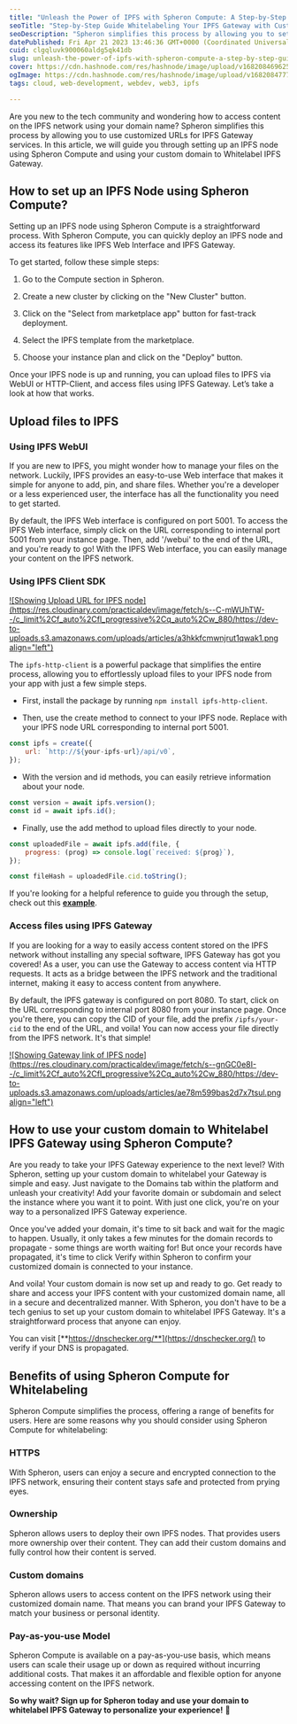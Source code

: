 ```yaml
---
title: "Unleash the Power of IPFS with Spheron Compute: A Step-by-Step Guide to Whitelabeling Your Own IPFS Gateway with Custom Domains"
seoTitle: "Step-by-Step Guide Whitelabeling Your IPFS Gateway with Custom Domain"
seoDescription: "Spheron simplifies this process by allowing you to set up your IPFS node using Spheron Compute and whitelabel the gateway using your custom domain."
datePublished: Fri Apr 21 2023 13:46:36 GMT+0000 (Coordinated Universal Time)
cuid: clgqluvk900060aldg5qk41db
slug: unleash-the-power-of-ipfs-with-spheron-compute-a-step-by-step-guide-to-whitelabeling-your-own-ipfs-gateway-with-custom-domains
cover: https://cdn.hashnode.com/res/hashnode/image/upload/v1682084696250/9235e1e6-3787-41a3-98cb-be704a25f3e7.png
ogImage: https://cdn.hashnode.com/res/hashnode/image/upload/v1682084777678/7b837020-3136-43ad-9adf-21f790bcdfca.png
tags: cloud, web-development, webdev, web3, ipfs

---
```


Are you new to the tech community and wondering how to access content on the IPFS network using your domain name? Spheron simplifies this process by allowing you to use customized URLs for IPFS Gateway services. In this article, we will guide you through setting up an IPFS node using Spheron Compute and using your custom domain to Whitelabel IPFS Gateway.

## How to set up an IPFS Node using Spheron Compute?

Setting up an IPFS node using Spheron Compute is a straightforward process. With Spheron Compute, you can quickly deploy an IPFS node and access its features like IPFS Web Interface and IPFS Gateway.

To get started, follow these simple steps:

1. Go to the Compute section in Spheron.
    
2. Create a new cluster by clicking on the "New Cluster" button.
    
3. Click on the "Select from marketplace app" button for fast-track deployment.
    
4. Select the IPFS template from the marketplace.
    
5. Choose your instance plan and click on the "Deploy" button.
    

Once your IPFS node is up and running, you can upload files to IPFS via WebUI or HTTP-Client, and access files using IPFS Gateway. Let’s take a look at how that works.

## Upload files to IPFS

### Using IPFS WebUI

If you are new to IPFS, you might wonder how to manage your files on the network. Luckily, IPFS provides an easy-to-use Web interface that makes it simple for anyone to add, pin, and share files. Whether you're a developer or a less experienced user, the interface has all the functionality you need to get started.

By default, the IPFS Web interface is configured on port 5001. To access the IPFS Web interface, simply click on the URL corresponding to internal port 5001 from your instance page. Then, add '/webui' to the end of the URL, and you're ready to go! With the IPFS Web interface, you can easily manage your content on the IPFS network.

### Using IPFS Client SDK

[![Showing Upload URL for IPFS node](https://res.cloudinary.com/practicaldev/image/fetch/s--C-mWUhTW--/c_limit%2Cf_auto%2Cfl_progressive%2Cq_auto%2Cw_880/https://dev-to-uploads.s3.amazonaws.com/uploads/articles/a3hkkfcmwnjrut1qwak1.png align="left")](https://res.cloudinary.com/practicaldev/image/fetch/s--C-mWUhTW--/c_limit%2Cf_auto%2Cfl_progressive%2Cq_auto%2Cw_880/https://dev-to-uploads.s3.amazonaws.com/uploads/articles/a3hkkfcmwnjrut1qwak1.png)

The `ipfs-http-client` is a powerful package that simplifies the entire process, allowing you to effortlessly upload files to your IPFS node from your app with just a few simple steps.

* First, install the package by running `npm install ipfs-http-client`.
    
* Then, use the create method to connect to your IPFS node. Replace with your IPFS node URL corresponding to internal port 5001.
    

```javascript
const ipfs = create({
    url: `http://${your-ipfs-url}/api/v0`,
});
```

* With the version and id methods, you can easily retrieve information about your node.
    

```javascript
const version = await ipfs.version();
const id = await ipfs.id();
```

* Finally, use the add method to upload files directly to your node.
    

```javascript
const uploadedFile = await ipfs.add(file, {
    progress: (prog) => console.log(`received: ${prog}`),
});

const fileHash = uploadedFile.cid.toString();
```

If you're looking for a helpful reference to guide you through the setup, check out this [**example**](https://github.com/aayushmahapatra/IPFS-uploader/blob/main/src/App.js).

### Access files using IPFS Gateway

If you are looking for a way to easily access content stored on the IPFS network without installing any special software, IPFS Gateway has got you covered! As a user, you can use the Gateway to access content via HTTP requests. It acts as a bridge between the IPFS network and the traditional internet, making it easy to access content from anywhere.

By default, the IPFS gateway is configured on port 8080. To start, click on the URL corresponding to internal port 8080 from your instance page. Once you're there, you can copy the CID of your file, add the prefix `/ipfs/your-cid` to the end of the URL, and voila! You can now access your file directly from the IPFS network. It's that simple!

[![Showing Gateway link of IPFS node](https://res.cloudinary.com/practicaldev/image/fetch/s--gnGC0e8I--/c_limit%2Cf_auto%2Cfl_progressive%2Cq_auto%2Cw_880/https://dev-to-uploads.s3.amazonaws.com/uploads/articles/ae78m599bas2d7x7tsul.png align="left")](https://res.cloudinary.com/practicaldev/image/fetch/s--gnGC0e8I--/c_limit%2Cf_auto%2Cfl_progressive%2Cq_auto%2Cw_880/https://dev-to-uploads.s3.amazonaws.com/uploads/articles/ae78m599bas2d7x7tsul.png)

## How to use your custom domain to Whitelabel IPFS Gateway using Spheron Compute?

Are you ready to take your IPFS Gateway experience to the next level? With Spheron, setting up your custom domain to whitelabel your Gateway is simple and easy. Just navigate to the Domains tab within the platform and unleash your creativity! Add your favorite domain or subdomain and select the instance where you want it to point. With just one click, you're on your way to a personalized IPFS Gateway experience.

Once you've added your domain, it's time to sit back and wait for the magic to happen. Usually, it only takes a few minutes for the domain records to propagate - some things are worth waiting for! But once your records have propagated, it's time to click Verify within Spheron to confirm your customized domain is connected to your instance.

And voila! Your custom domain is now set up and ready to go. Get ready to share and access your IPFS content with your customized domain name, all in a secure and decentralized manner. With Spheron, you don't have to be a tech genius to set up your custom domain to whitelabel IPFS Gateway. It's a straightforward process that anyone can enjoy.

You can visit [**https://dnschecker.org/**](https://dnschecker.org/) to verify if your DNS is propagated.

## Benefits of using Spheron Compute for Whitelabeling

Spheron Compute simplifies the process, offering a range of benefits for users. Here are some reasons why you should consider using Spheron Compute for whitelabeling:

### HTTPS

With Spheron, users can enjoy a secure and encrypted connection to the IPFS network, ensuring their content stays safe and protected from prying eyes.

### Ownership

Spheron allows users to deploy their own IPFS nodes. That provides users more ownership over their content. They can add their custom domains and fully control how their content is served.

### Custom domains

Spheron allows users to access content on the IPFS network using their customized domain name. That means you can brand your IPFS Gateway to match your business or personal identity.

### Pay-as-you-use Model

Spheron Compute is available on a pay-as-you-use basis, which means users can scale their usage up or down as required without incurring additional costs. That makes it an affordable and flexible option for anyone accessing content on the IPFS network.

**So why wait? Sign up for Spheron today and use your domain to whitelabel IPFS Gateway to personalize your experience!** 🚀